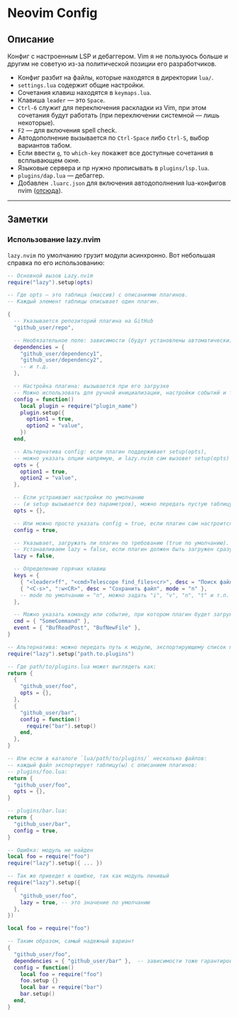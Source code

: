 # Neovim Config

## Описание

Конфиг с настроенным LSP и дебаггером. Vim я не пользуюсь больше и другим не советую из-за политической позиции его разработчиков.

* Конфиг разбит на файлы, которые находятся в директории `lua/`.
* `settings.lua` содержит общие настройки.
* Сочетания клавиш находятся в `keymaps.lua`.
* Клавиша `leader` — это `Space`.
* `Ctrl-6` служит для переключения раскладки из Vim, при этом сочетания будут работать (при переключении системной — лишь некоторые).
* `F2` — для включения spell check.
* Автодополнение вызывается по `Ctrl-Space` либо `Ctrl-S`, выбор вариантов табом.
* Если ввести `g`, то `which-key` покажет все доступные сочетания в всплывающем окне.
* Языковые сервера и пр нужно прописывать в `plugins/lsp.lua`.
* `plugins/dap.lua` — дебаггер.
* Добавлен `.luarc.json` для включения автодополнения lua-конфигов nvim ([отсюда](https://lsp-zero.netlify.app/docs/guide/neovim-lua-ls.html)).

---

## Заметки

### Использование lazy.nvim

`lazy.nvim` по умолчанию грузит модули асинхронно. Вот небольшая справка по его использованию:

```lua
-- Основной вызов Lazy.nvim
require("lazy").setup(opts)

-- Где opts — это таблица (массив) с описаниями плагинов.
-- Каждый элемент таблицы описывает один плагин.

{
  -- Указывается репозиторий плагина на GitHub
  "github_user/repo",

  -- Необязательное поле: зависимости (будут установлены автоматически)
  dependencies = {
    "github_user/dependency1",
    "github_user/dependency2",
    -- и т.д.
  },

  -- Настройка плагина: вызывается при его загрузке
  -- Можно использовать для ручной инициализации, настройки событий и т.д.
  config = function()
    local plugin = require("plugin_name")
    plugin.setup({
      option1 = true,
      option2 = "value",
    })
  end,

  -- Альтернатива config: если плагин поддерживает setup(opts),
  -- можно указать опции напрямую, и lazy.nvim сам вызовет setup(opts)
  opts = {
    option1 = true,
    option2 = "value",
  },

  -- Если устраивают настройки по умолчанию
  -- (и setup вызывается без параметров), можно передать пустую таблицу
  opts = {},

  -- Или можно просто указать config = true, если плагин сам настроится при require
  config = true,

  -- Указывает, загружать ли плагин по требованию (true по умолчанию).
  -- Устанавливаем lazy = false, если плагин должен быть загружен сразу (например, тема или ключи)
  lazy = false,

  -- Определение горячих клавиш
  keys = {
    { "<leader>ff", "<cmd>Telescope find_files<cr>", desc = "Поиск файлов" },
    { "<C-s>", ":w<CR>", desc = "Сохранить файл", mode = "n" },
    -- mode по умолчанию = "n", можно задать "i", "v", "n", "t" и т.п.
  },

  -- Можно указать команду или событие, при котором плагин будет загружен:
  cmd = { "SomeCommand" },
  event = { "BufReadPost", "BufNewFile" },
}

-- Альтернатива: можно передать путь к модулю, экспортирующему список плагинов
require("lazy").setup("path.to.plugins")

-- Где path/to/plugins.lua может выглядеть как:
return {
  {
    "github_user/foo",
    opts = {},
  },
  {
    "github_user/bar",
    config = function()
      require("bar").setup()
    end,
  },
}

-- Или если в каталоге `lua/path/to/plugins/` несколько файлов:
-- каждый файл экспортирует таблицу(ы) с описанием плагинов:
-- plugins/foo.lua:
return {
  "github_user/foo",
  opts = {},
}

-- plugins/bar.lua:
return {
  "github_user/bar",
  config = true,
}

-- Ошибка: модуль не найден
local foo = require("foo")
require("lazy").setup({ ... })

-- Так же приведет к ошибке, так как модуль ленивый
require("lazy").setup({
  {
    "github_user/foo",
    lazy = true, -- это значение по умолчанию
  },
})

local foo = require("foo")

-- Таким образом, самый надежный вариант
{
  "github_user/foo",
  dependencies = { "github_user/bar" },  -- зависимости тоже гарантированно доступны для загрузки
  config = function()
    local foo = require("foo")
    foo.setup {}
    local bar = require("bar")
    bar.setup()
  end,
}
```
